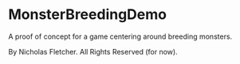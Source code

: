 # MonsterBreedingDemo
A proof of concept for a game centering around breeding monsters.

By Nicholas Fletcher. All Rights Reserved (for now).
